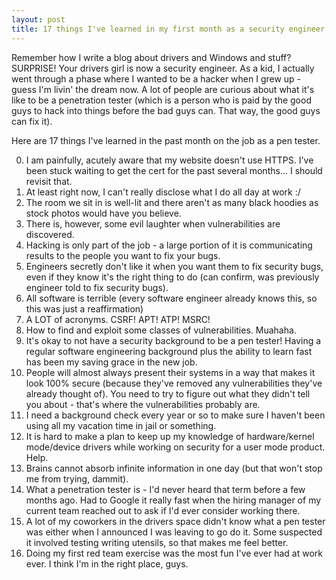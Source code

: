 ```yaml
---
layout: post
title: 17 things I've learned in my first month as a security engineer
---
```


Remember how I write a blog about drivers and Windows and stuff? SURPRISE! Your drivers girl is now a security engineer.
As a kid, I actually went through a phase where I wanted to be a hacker when I grew up - guess I'm livin' the dream now. 
A lot of people are curious about what it's like to be a penetration tester (which is a person who is paid by the good guys to hack into things before the bad guys can. That way, the good guys can fix it). 

Here are 17 things I've learned in the past month on the job as a pen tester.

0. I am painfully, acutely aware that my website doesn't use HTTPS. I've been stuck waiting to get the cert for the past several months... I should revisit that.
1. At least right now, I can't really disclose what I do all day at work :/
2. The room we sit in is well-lit and there aren't as many black hoodies as stock photos would have you believe.
3. There is, however, some evil laughter when vulnerabilities are discovered.
4. Hacking is only part of the job - a large portion of it is communicating results to the people you want to fix your bugs.
5. Engineers secretly don't like it when you want them to fix security bugs, even if they know it's the right thing to do (can confirm, was previously engineer told to fix security bugs).
6. All software is terrible (every software engineer already knows this, so this was just a reaffirmation)
7. A LOT of acronyms. CSRF! APT! ATP! MSRC!
8. How to find and exploit some classes of vulnerabilities. Muahaha. 
9. It's okay to not have a security background to be a pen tester! Having a regular software engineering background plus the ability to learn fast has been my saving grace in the new job.
10. People will almost always present their systems in a way that makes it look 100% secure (because they've removed any vulnerabilities they've already thought of). You need to try to figure out what they didn't tell you about - that's where the vulnerabilities probably are.
11. I need a background check every year or so to make sure I haven't been using all my vacation time in jail or something.
12. It is hard to make a plan to keep up my knowledge of hardware/kernel mode/device drivers while working on security for a user mode product. Help.
13. Brains cannot absorb infinite information in one day (but that won't stop me from trying, dammit).
14. What a penetration tester is - I'd never heard that term before a few months ago. Had to Google it really fast when the hiring manager of my current team reached out to ask if I'd ever consider working there.
15. A lot of my coworkers in the drivers space didn't know what a pen tester was either when I announced I was leaving to go do it. Some suspected it involved testing writing utensils, so that makes me feel better.
16. Doing my first red team exercise was the most fun I've ever had at work ever. I think I'm in the right place, guys.
